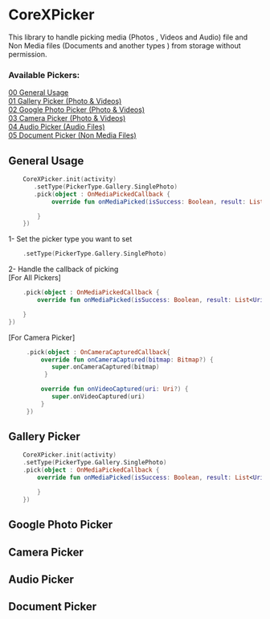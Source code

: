# CoreXPicker

This library to handle picking media (Photos , Videos and Audio) file and Non Media files (Documents
and another types ) from storage without permission.

### Available Pickers:

[00 General Usage](#general-usage)<br/>
[01 Gallery Picker (Photo & Videos)](#gallery-picker)<br/>
[02 Google Photo Picker (Photo & Videos)](#google-photo-picker)<br/>
[03 Camera Picker (Photo & Videos)](#camera-picker)<br/>
[04 Audio Picker (Audio Files)](#audio-picker)<br/>
[05 Document Picker (Non Media Files)](#document-picker)<br/>

## General Usage

```kotlin
    CoreXPicker.init(activity)
       .setType(PickerType.Gallery.SinglePhoto)
       .pick(object : OnMediaPickedCallback {
            override fun onMediaPicked(isSuccess: Boolean, result: List<Uri?>) {

        }
    })
```

1- Set the picker type you want to set 
```kotlin
    .setType(PickerType.Gallery.SinglePhoto)
```

2- Handle the callback of picking
<br/> [For All Pickers]
```kotlin
    .pick(object : OnMediaPickedCallback {
        override fun onMediaPicked(isSuccess: Boolean, result: List<Uri?>) {

    }
})

```
[For Camera Picker]
```kotlin
     .pick(object : OnCameraCapturedCallback{
         override fun onCameraCaptured(bitmap: Bitmap?) {
            super.onCameraCaptured(bitmap)
          }

         override fun onVideoCaptured(uri: Uri?) {
            super.onVideoCaptured(uri)
         }
     })
```

## Gallery Picker

```kotlin
    CoreXPicker.init(activity)
    .setType(PickerType.Gallery.SinglePhoto)
    .pick(object : OnMediaPickedCallback {
        override fun onMediaPicked(isSuccess: Boolean, result: List<Uri?>) {

        }
    })
```

## Google Photo Picker

## Camera Picker

## Audio Picker

## Document Picker
